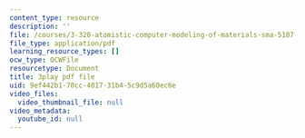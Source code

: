 ```yaml
---
content_type: resource
description: ''
file: /courses/3-320-atomistic-computer-modeling-of-materials-sma-5107-spring-2005/9ef442b170cc401731b45c9d5a60ec6e_kHdqdTe7G44.pdf
file_type: application/pdf
learning_resource_types: []
ocw_type: OCWFile
resourcetype: Document
title: 3play pdf file
uid: 9ef442b1-70cc-4017-31b4-5c9d5a60ec6e
video_files:
  video_thumbnail_file: null
video_metadata:
  youtube_id: null
---
```

